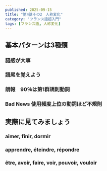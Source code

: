 ```yaml
---
published: 2025-09-15
title: "第4講その2　人称変化"
category: "フランス語超入門"
tags: [フランス語, 人称変化]
---
```

## 基本パターンは3種類
### 語感が大事
### 語尾を覚えよう
### 朗報　90％は第1群規則動詞
### Bad News 使用頻度上位の動詞ほど不規則
## 実際に見てみましょう
### aimer, finir, dormir
### apprendre, éteindre, répondre
### être, avoir, faire, voir, pouvoir, vouloir